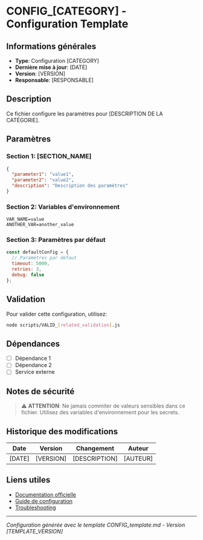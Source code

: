 # CONFIG_[CATEGORY] - Configuration Template

<!-- 
Convention: CONFIG_[catégorie_configuration].[extension]
Exemples: CONFIG_database.json, CONFIG_api_endpoints.js, CONFIG_environment.md
-->

## Informations générales

- **Type**: Configuration [CATEGORY]
- **Dernière mise à jour**: [DATE]
- **Version**: [VERSION]
- **Responsable**: [RESPONSABLE]

## Description

Ce fichier configure les paramètres pour [DESCRIPTION DE LA CATÉGORIE].

## Paramètres

### Section 1: [SECTION_NAME]

```json
{
  "parameter1": "value1",
  "parameter2": "value2",
  "description": "Description des paramètres"
}
```

### Section 2: Variables d'environnement

```env
VAR_NAME=value
ANOTHER_VAR=another_value
```

### Section 3: Paramètres par défaut

```javascript
const defaultConfig = {
  // Paramètres par défaut
  timeout: 5000,
  retries: 3,
  debug: false
};
```

## Validation

Pour valider cette configuration, utilisez:

```bash
node scripts/VALID_[related_validation].js
```

## Dépendances

- [ ] Dépendance 1
- [ ] Dépendance 2
- [ ] Service externe

## Notes de sécurité

> ⚠️ **ATTENTION**: Ne jamais commiter de valeurs sensibles dans ce fichier.
> Utilisez des variables d'environnement pour les secrets.

## Historique des modifications

| Date | Version | Changement | Auteur |
|------|---------|------------|--------|
| [DATE] | [VERSION] | [DESCRIPTION] | [AUTEUR] |

## Liens utiles

- [Documentation officielle]()
- [Guide de configuration]()
- [Troubleshooting]()

---

*Configuration générée avec le template CONFIG_template.md - Version [TEMPLATE_VERSION]*
